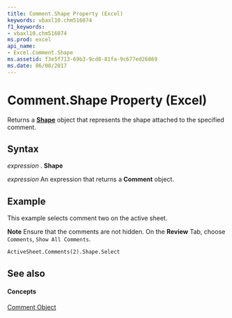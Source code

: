 ```yaml
---
title: Comment.Shape Property (Excel)
keywords: vbaxl10.chm516074
f1_keywords:
- vbaxl10.chm516074
ms.prod: excel
api_name:
- Excel.Comment.Shape
ms.assetid: f3e5f713-69b3-9cd8-81fa-9c677ed26869
ms.date: 06/08/2017
---
```



# Comment.Shape Property (Excel)

Returns a  **[Shape](shape-object-excel.md)** object that represents the shape attached to the specified comment.


## Syntax

 _expression_ . **Shape**

 _expression_ An expression that returns a **Comment** object.


## Example

This example selects comment two on the active sheet.


 **Note**  Ensure that the comments are not hidden. On the  **Review** Tab, choose `Comments`,  `Show All Comments`.


```vb
ActiveSheet.Comments(2).Shape.Select
```


## See also


#### Concepts


[Comment Object](comment-object-excel.md)

